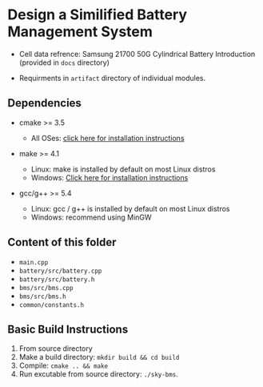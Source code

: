 # Design a Similified Battery Management System

- Cell data refrence: Samsung 21700 50G Cylindrical Battery Introduction (provided in `docs` directory)

- Requirments in `artifact` directory of individual modules.

## Dependencies

- cmake >= 3.5
  - All OSes: [click here for installation instructions](https://cmake.org/install/)

- make >= 4.1
  - Linux: make is installed by default on most Linux distros
  - Windows: [Click here for installation instructions](http://gnuwin32.sourceforge.net/packages/make.htm)

- gcc/g++ >= 5.4
  - Linux: gcc / g++ is installed by default on most Linux distros
  - Windows: recommend using MinGW

## Content of this folder

- `main.cpp`
- `battery/src/battery.cpp`
- `battery/src/battery.h`
- `bms/src/bms.cpp`
- `bms/src/bms.h`
- `common/constants.h`

## Basic Build Instructions

1. From source directory
2. Make a build directory: `mkdir build && cd build`
3. Compile: `cmake .. && make`
4. Run excutable from source directory: `./sky-bms`.
